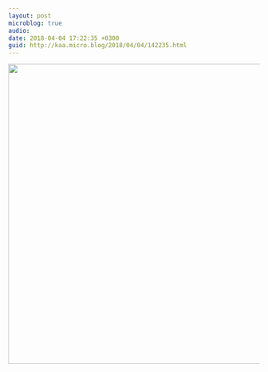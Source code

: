 ```yaml
---
layout: post
microblog: true
audio: 
date: 2018-04-04 17:22:35 +0300
guid: http://kaa.micro.blog/2018/04/04/142235.html
---
```



<img src="http://www.kaa.bz/uploads/2018/6d3bb4f325.jpg" width="600" height="600" />
